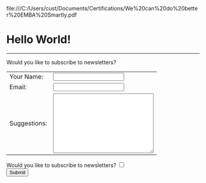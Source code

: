 <link>
file:///C:/Users/cust/Documents/Certifications/We%20can%20do%20better%20EMBA%20Smartly.pdf
</link>
<h1>Hello World!</h1>
<hr>
<label for="">Would you like to subscribe to newsletters?</label>

<table>
<tr>
<td><label>Your Name:</label></td>
<td><input type="text" name="yourName" value=""><br></td>
</tr>
<tr>
<td><label for="">Email: </label></td>
<td><input type="email" name="yourEmail" value=""></td>
</tr>
<tr>
<td><label for="">Suggestions:</label></td>
<td><textarea name="name" rows="10" cols="30"></textarea></td>
</tr>
</table>
<label for="">Would you like to subscribe to newsletters?</label>
<input type="checkbox" name="" value=""><br>
<input type="submit" name="" value="Submit">
</form>
